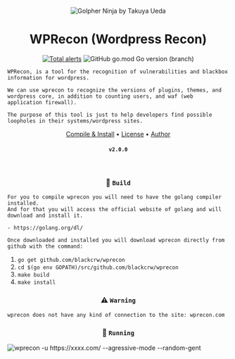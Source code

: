 <p align="center" ><img alt="Golpher Ninja by Takuya Ueda" src="https://raw.githubusercontent.com/tenntenn/gopher-stickers/master/png/ninja.png"></p>

<h1 align="center">WPRecon (Wordpress Recon)</h1>
<p align="center">
  <a href="https://lgtm.com/projects/g/blackcrw/wprecon/alerts/"><img alt="Total alerts" src="https://img.shields.io/lgtm/alerts/g/blackcrw/wprecon.svg?logo=lgtm&logoWidth=18"/></a>
  <img alt="GitHub go.mod Go version (branch)" src="https://img.shields.io/github/go-mod/go-version/blackcrw/wprecon/master?label=Go&logo=go">
</p>

```
WPRecon, is a tool for the recognition of vulnerabilities and blackbox information for wordpress.

We can use wprecon to recognize the versions of plugins, themes, and wordpress core, in addition to counting users, and waf (web application firewall).

The purpose of this tool is just to help developers find possible loopholes in their systems/wordpress sites.
```

<p align="center">
  <a href="https://github.com/blackcrw/wprecon/wiki/Compile-and-Install">Compile & Install</a> •
  <a href="https://github.com/blackcrw/wprecon/blob/master/LICENSE">License</a> • 
  <a href="https://github.com/blackcrw">Author</a>
</p>

<h4>
  <p align="center">
    <code>v2.0.0</code>
  </p>
</h4>
<br>
 
<h3 align="center">🔨 <code>Build</code></h3>

```
For you to compile wprecon you will need to have the golang compiler installed.
And for that you will access the official website of golang and will download and install it.

- https://golang.org/dl/

Once downloaded and installed you will download wprecon directly from github with the command:
```

1. `go get github.com/blackcrw/wprecon`
2. `cd $(go env GOPATH)/src/github.com/blackcrw/wprecon`
3. `make build`
4. `make install`

<h3 align="center">⚠️ <code>Warning</code></h3>

```
wprecon does not have any kind of connection to the site: wprecon.com
```

<h3 align="center">🚀 <code>Running</code></h3>

<img alt="wprecon -u https://xxxx.com/ --agressive-mode --random-gent" src="https://i.imgur.com/7pJv2uY.png">